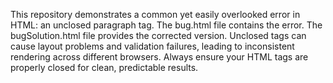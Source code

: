 This repository demonstrates a common yet easily overlooked error in HTML: an unclosed paragraph tag.  The bug.html file contains the error. The bugSolution.html file provides the corrected version. Unclosed tags can cause layout problems and validation failures, leading to inconsistent rendering across different browsers. Always ensure your HTML tags are properly closed for clean, predictable results.